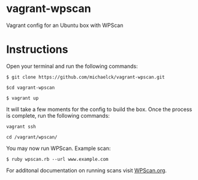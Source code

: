 # vagrant-wpscan
Vagrant config for an Ubuntu box with WPScan

# Instructions
Open your terminal and run the following commands:

`$ git clone https://github.com/michaelck/vagrant-wpscan.git`

`$cd vagrant-wpscan`

`$ vagrant up`

It will take a few moments for the config to build the box. Once the process is complete, run the following commands:

`vagrant ssh`

`cd /vagrant/wpscan/`

You may now run WPScan. Example scan:

`$ ruby wpscan.rb --url www.example.com`

For additonal documentation on running scans visit [WPScan.org](http://wpscan.org/).

